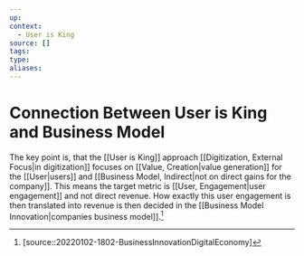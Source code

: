 ```yaml
---
up:
context:
  - User is King
source: []
tags: 
type:
aliases:
---
```


# Connection Between User is King and Business Model

The key point is, that the [[User is King]] approach [[Digitization, External Focus|in digitization]] focuses on [[Value, Creation|value generation]] for the [[User|users]] and [[Business Model, Indirect|not on direct gains for the company]]. This means the target metric is [[User, Engagement|user engagement]] and not direct revenue. How exactly this user engagement is then translated into revenue is then decided in the [[Business Model Innovation|companies business model]].[^1]

[^1]: [source::20220102-1802-BusinessInnovationDigitalEconomy]
